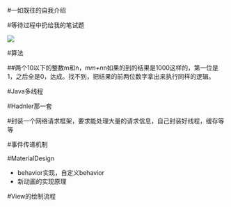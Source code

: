 #一如既往的自我介绍

#等待过程中扔给我的笔试题

![](https://github.com/PleaseCallMeCoder/Topia/blob/master/src/douban.png)

#算法

##两个10以下的整数m和n，m*m+n*n如果的到的结果是1000这样的，第一位是1，之后全是0，达成。找不到，把结果的前两位数字拿出来执行同样的逻辑。

#Java多线程

#Hadnler那一套

#封装一个网络请求框架，要求能处理大量的请求信息，自己封装好线程，缓存等等

#事件传递机制

#MaterialDesign
- behavior实现，自定义behavior
- 新动画的实现原理

#View的绘制流程
